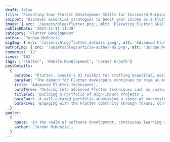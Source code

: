 ```yaml
---
draft: false
title: 'Elevating Your Flutter Development Skills for Increased Earnings'
snippet: 'Discover essential strategies to boost your income as a Flutter developer by enhancing your skills, building high-quality apps, and leveraging the latest Flutter features.'
image: { src: '/assets/blog/flutter.png', alt: 'Elevating Flutter Skills' }
publishDate: '2023-11-11 11:39'
category: 'Flutter Development'
author: 'Jordan McKenzie'
bigImg: { src: '/assets/blog/flutter_details.jpeg', alt: 'Advanced Flutter Techniques' }
authorImg: { src: '/assets/blog/article-author-02.png', alt: 'Jordan McKenzie' }
comments: '12'
views: '102'
tags: ['Flutter', 'Mobile Development', 'Career Growth']
postDetails:
  {
    paraOne: "Flutter, Google's UI toolkit for crafting beautiful, natively compiled applications for mobile, web, and desktop from a single codebase, has been a game-changer for developers. Mastering Flutter not only opens up a world of opportunities for building cross-platform applications but also sets the stage for increased income through diverse project engagements.",
    paraTwo: "The demand for Flutter developers continues to rise as more companies seek to provide a unified experience across all devices. By focusing on building robust, scalable apps and keeping abreast of the latest Flutter developments, you can position yourself as a go-to expert in this field.",
    title: 'Advanced Flutter Techniques',
    paraThree: 'Delving into advanced Flutter techniques such as custom widgets, state management solutions like Provider or Riverpod, and understanding the nuances of Dart, Flutter’s underlying programming language, can significantly enhance the quality of your applications. This expertise not only leads to higher client satisfaction but also allows for premium project pricing.',
    titleTwo: 'Building a Portfolio of High-Impact Projects',
    paraFour: 'A well-curated portfolio showcasing a range of successful Flutter projects can be your greatest asset. Highlight applications that solve real-world problems, showcase innovative design, and demonstrate your ability to work with complex data and APIs. This not only attracts new clients but also solidifies your reputation in the Flutter community.',
    paraFive: 'Engaging with the Flutter community through forums, contributing to open-source projects, or speaking at tech meetups and conferences can further elevate your profile. Sharing your knowledge helps in networking with other professionals, staying updated on industry trends, and finding new opportunities for growth and collaboration.',
  }
quotes:
  {
    quote: 'In the realm of software development, continuous learning and adaptation are your most valuable assets. Flutter empowers developers to build versatile, high-quality applications, setting the stage for professional growth and financial success.',
    author: 'Jordan McKenzie',
  }
---
```


